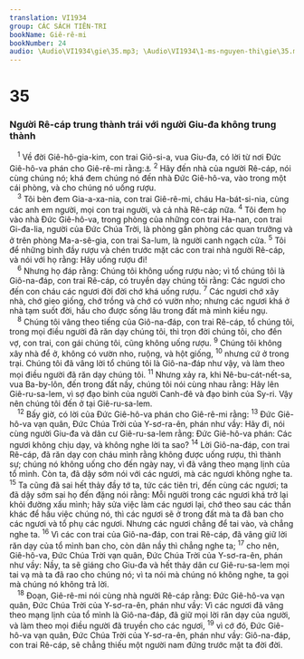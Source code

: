 ```yaml
---
translation: VI1934
group: CÁC SÁCH TIÊN-TRI
bookName: Giê-rê-mi 
bookNumber: 24
audio: \Audio\VI1934\gie\35.mp3; \Audio\VI1934\1-ms-nguyen-thi\gie\35.mp3
---
```


<div class="title"><h1>35</h1><h3>Người Rê-cáp trung thành trái với người Giu-đa không trung thành</h3></div>
<span class="verse gie_35_1"> <sup>1</sup> Về đời Giê-hô-gia-kim, con trai Giô-si-a, vua Giu-đa, có lời từ nơi Đức Giê-hô-va phán cho Giê-rê-mi rằng:<a data-toggle="tooltip" data-placement="bottom" title="2Vua 23:36–24:6; 2Su 36:5-7">⚓</a></span>
<span class="verse gie_35_2"><sup>2</sup> Hãy đến nhà của người Rê-cáp, nói cùng chúng nó; khá đem chúng nó đến nhà Đức Giê-hô-va, vào trong một cái phòng, và cho chúng nó uống rượu. <br/></span>
<span class="verse gie_35_3"> <sup>3</sup> Tôi bèn đem Gia-a-xa-nia, con trai Giê-rê-mi, cháu Ha-bát-si-nia, cùng các anh em người, mọi con trai người, và cả nhà Rê-cáp nữa. </span>
<span class="verse gie_35_4"><sup>4</sup> Tôi đem họ vào nhà Đức Giê-hô-va, trong phòng của những con trai Ha-nan, con trai Gi-đa-lia, người của Đức Chúa Trời, là phòng gần phòng các quan trưởng và ở trên phòng Ma-a-sê-gia, con trai Sa-lum, là người canh ngạch cửa. </span>
<span class="verse gie_35_5"><sup>5</sup> Tôi để những bình đầy rượu và chén trước mặt các con trai nhà người Rê-cáp, và nói với họ rằng: Hãy uống rượu đi! <br/></span>
<span class="verse gie_35_6"> <sup>6</sup> Nhưng họ đáp rằng: Chúng tôi không uống rượu nào; vì tổ chúng tôi là Giô-na-đáp, con trai Rê-cáp, có truyền dạy chúng tôi rằng: Các ngươi cho đến con cháu các ngươi đời đời chớ khá uống rượu. </span>
<span class="verse gie_35_7"><sup>7</sup> Các ngươi chớ xây nhà, chớ gieo giống, chớ trồng và chớ có vườn nho; nhưng các ngươi khá ở nhà tạm suốt đời, hầu cho được sống lâu trong đất mà mình kiều ngụ. <br/></span>
<span class="verse gie_35_8"> <sup>8</sup> Chúng tôi vâng theo tiếng của Giô-na-đáp, con trai Rê-cáp, tổ chúng tôi, trong mọi điều người đã răn dạy chúng tôi, thì trọn đời chúng tôi, cho đến vợ, con trai, con gái chúng tôi, cũng không uống rượu. </span>
<span class="verse gie_35_9"><sup>9</sup> Chúng tôi không xây nhà để ở, không có vườn nho, ruộng, và hột giống, </span>
<span class="verse gie_35_10"><sup>10</sup> nhưng cứ ở trong trại. Chúng tôi đã vâng lời tổ chúng tôi là Giô-na-đáp như vậy, và làm theo mọi điều người đã răn dạy chúng tôi. </span>
<span class="verse gie_35_11"><sup>11</sup> Nhưng xảy ra, khi Nê-bu-cát-nết-sa, vua Ba-by-lôn, đến trong đất nầy, chúng tôi nói cùng nhau rằng: Hãy lên Giê-ru-sa-lem, vì sợ đạo binh của người Canh-đê và đạo binh của Sy-ri. Vậy nên chúng tôi đến ở tại Giê-ru-sa-lem. <br/></span>
<span class="verse gie_35_12"> <sup>12</sup> Bấy giờ, có lời của Đức Giê-hô-va phán cho Giê-rê-mi rằng: </span>
<span class="verse gie_35_13"><sup>13</sup> Đức Giê-hô-va vạn quân, Đức Chúa Trời của Y-sơ-ra-ên, phán như vầy: Hãy đi, nói cùng người Giu-đa và dân cư Giê-ru-sa-lem rằng: Đức Giê-hô-va phán: Các ngươi không chịu dạy, và không nghe lời ta sao? </span>
<span class="verse gie_35_14"><sup>14</sup> Lời Giô-na-đáp, con trai Rê-cáp, đã răn dạy con cháu mình rằng không được uống rượu, thì thành sự; chúng nó không uống cho đến ngày nay, vì đã vâng theo mạng lịnh của tổ mình. Còn ta, đã dậy sớm nói với các ngươi, mà các ngươi không nghe ta. </span>
<span class="verse gie_35_15"><sup>15</sup> Ta cũng đã sai hết thảy đầy tớ ta, tức các tiên tri, đến cùng các ngươi; ta đã dậy sớm sai họ đến đặng nói rằng: Mỗi người trong các ngươi khá trở lại khỏi đường xấu mình; hãy sửa việc làm các ngươi lại, chớ theo sau các thần khác để hầu việc chúng nó, thì các ngươi sẽ ở trong đất mà ta đã ban cho các ngươi và tổ phụ các ngươi. Nhưng các ngươi chẳng để tai vào, và chẳng nghe ta. </span>
<span class="verse gie_35_16"><sup>16</sup> Vì các con trai của Giô-na-đáp, con trai Rê-cáp, đã vâng giữ lời răn dạy của tổ mình ban cho, còn dân nầy thì chẳng nghe ta; </span>
<span class="verse gie_35_17"><sup>17</sup> cho nên, Giê-hô-va, Đức Chúa Trời vạn quân, Đức Chúa Trời của Y-sơ-ra-ên, phán như vầy: Nầy, ta sẽ giáng cho Giu-đa và hết thảy dân cư Giê-ru-sa-lem mọi tai vạ mà ta đã rao cho chúng nó; vì ta nói mà chúng nó không nghe, ta gọi mà chúng nó không trả lời. <br/></span>
<span class="verse gie_35_18"> <sup>18</sup> Đoạn, Giê-rê-mi nói cùng nhà người Rê-cáp rằng: Đức Giê-hô-va vạn quân, Đức Chúa Trời của Y-sơ-ra-ên, phán như vầy: Vì các ngươi đã vâng theo mạng lịnh của tổ mình là Giô-na-đáp, đã giữ mọi lời răn dạy của người, và làm theo mọi điều người đã truyền cho các ngươi, </span>
<span class="verse gie_35_19"><sup>19</sup> vì cớ đó, Đức Giê-hô-va vạn quân, Đức Chúa Trời của Y-sơ-ra-ên, phán như vầy: Giô-na-đáp, con trai Rê-cáp, sẽ chẳng thiếu một người nam đứng trước mặt ta đời đời. <br/></span>
